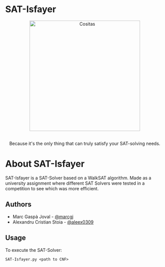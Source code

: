 
# SAT-Isfayer

<p align="center">
  <img src="https://assets.mmsrg.com/isr/166325/c1/-/ASSET_MMS_94972473/fee_786_587_png" width="350" alt="Cositas">
  
  <p align="center">
    <BR>
  Because it's the only thing that can truly satisfy your SAT-solving needs.
</p>


# About SAT-Isfayer
SAT-Isfayer is a SAT-Solver based on a WalkSAT algorithm. Made as a university assignment where different SAT Solvers were tested in a 
competition to see which was more efficient.

## Authors

- Marc Gaspà Joval - [@marcgj](https://github.com/marcgj) 
- Alexandru Cristian Stoia - [@aleex0309](https://github.com/aleex0309)







## Usage
To execute the SAT-Solver:

```
SAT-Isfayer.py <path to CNF>
```
